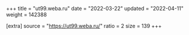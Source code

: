 +++
title = "ut99.weba.ru"
date = "2022-03-22"
updated = "2022-04-11"
weight = 142388

[extra]
source = "https://ut99.weba.ru/"
ratio = 2
size = 139
+++

